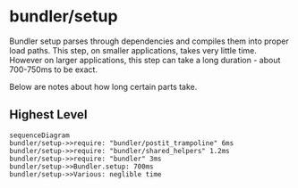 # bundler/setup

Bundler setup parses through dependencies and compiles them into proper load paths. This step, on smaller applications, takes very little time. However on larger applications, this step can take a long duration - about 700-750ms to be exact.

Below are notes about how long certain parts take.

## Highest Level

```diagram
sequenceDiagram
bundler/setup->>require: "bundler/postit_trampoline" 6ms
bundler/setup->>require: "bundler/shared_helpers" 1.2ms
bundler/setup->>require: "bundler" 3ms
bundler/setup->>Bundler.setup: 700ms
bundler/setup->>Various: neglible time
```

